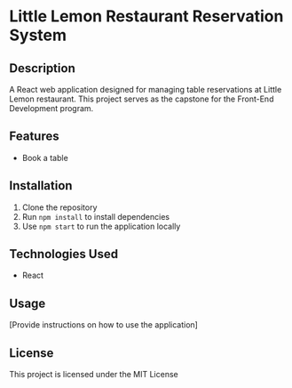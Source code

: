 # Little Lemon Restaurant Reservation System

## Description
A React web application designed for managing table reservations at Little Lemon restaurant. This project serves as the capstone for the Front-End Development program.

## Features
- Book a table

## Installation
1. Clone the repository
2. Run `npm install` to install dependencies
3. Use `npm start` to run the application locally

## Technologies Used
- React

## Usage
[Provide instructions on how to use the application]

## License
This project is licensed under the MIT License